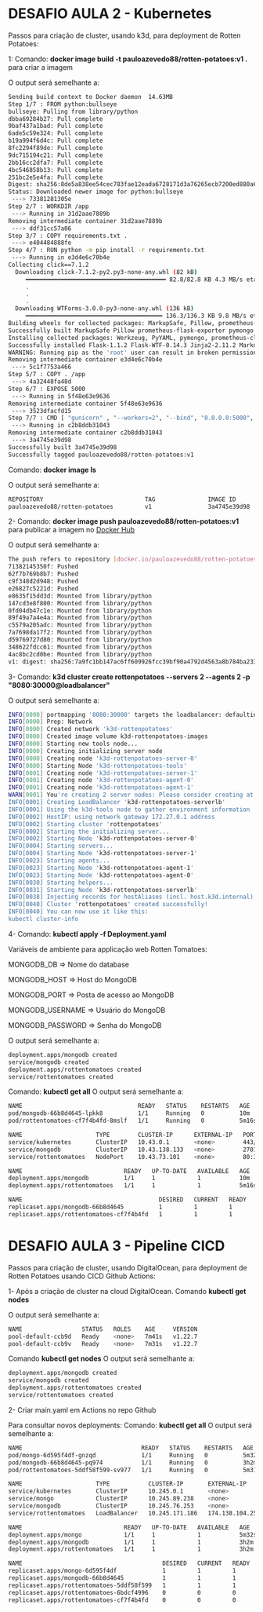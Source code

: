 <h1> DESAFIO AULA 2 - Kubernetes </h1>

<p></p>
Passos para criação de cluster, usando k3d, para deployment de  Rotten Potatoes:
<p></p>

1: Comando: <b>docker image build -t pauloazevedo88/rotten-potatoes:v1 .</b> para criar a imagem

O output será semelhante a:
```bash
Sending build context to Docker daemon  14.63MB
Step 1/7 : FROM python:bullseye
bullseye: Pulling from library/python
dbba69284b27: Pull complete
9baf437a1bad: Pull complete
6ade5c59e324: Pull complete
b19a994f6d4c: Pull complete
8fc2294f89de: Pull complete
9dc715194c21: Pull complete
2bb16cc2dfa7: Pull complete
4bc546858b13: Pull complete
251bc2e5e4fa: Pull complete
Digest: sha256:8de5a838ee54cec783fae12eada6728171d3a76265ecb7200ed880a6519d6cba
Status: Downloaded newer image for python:bullseye
 ---> 73381281305e
Step 2/7 : WORKDIR /app
 ---> Running in 31d2aae7889b
Removing intermediate container 31d2aae7889b
 ---> ddf31cc57a06
Step 3/7 : COPY requirements.txt .
 ---> e404484888fe
Step 4/7 : RUN python -m pip install -r requirements.txt
 ---> Running in e3d4e6c70b4e
Collecting click==7.1.2
  Downloading click-7.1.2-py2.py3-none-any.whl (82 kB)
     ━━━━━━━━━━━━━━━━━━━━━━━━━━━━━━━━━━━━━━━━ 82.8/82.8 KB 4.3 MB/s eta 0:00:00
     .
     .
     .
  Downloading WTForms-3.0.0-py3-none-any.whl (136 kB)
     ━━━━━━━━━━━━━━━━━━━━━━━━━━━━━━━━━━━━━━━ 136.3/136.3 KB 9.8 MB/s eta 0:00:00
Building wheels for collected packages: MarkupSafe, Pillow, prometheus-flask-exporter, pymongo, PyYAML
Successfully built MarkupSafe Pillow prometheus-flask-exporter pymongo PyYAML
Installing collected packages: Werkzeug, PyYAML, pymongo, prometheus-client, Pillow, MarkupSafe, itsdangerous, idna, gunicorn, dnspython, click, WTForms, mongoengine, Jinja2, flask-prometheus-metrics, email-validator, Flask, prometheus-flask-exporter, Flask-WTF, flask-mongoengine
Successfully installed Flask-1.1.2 Flask-WTF-0.14.3 Jinja2-2.11.2 MarkupSafe-1.1.1 Pillow-8.2.0 PyYAML-5.3.1 WTForms-2.3.3 Werkzeug-1.0.1 click-7.1.2 dnspython-2.1.0 email-validator-1.1.2 flask-mongoengine-1.0.0 flask-prometheus-metrics-1.0.0 gunicorn-20.0.4 idna-3.1 itsdangerous-1.1.0 mongoengine-0.23.1 prometheus-client-0.10.1 prometheus-flask-exporter-0.18.2 pymongo-3.11.4
WARNING: Running pip as the 'root' user can result in broken permissions and conflicting behaviour with the system package manager. It is recommended to use a virtual environment instead: https://pip.pypa.io/warnings/venv
Removing intermediate container e3d4e6c70b4e
 ---> 5c1f7753a466
Step 5/7 : COPY . /app
 ---> 4a32448fa48d
Step 6/7 : EXPOSE 5000
 ---> Running in 5f48e63e9636
Removing intermediate container 5f48e63e9636
 ---> 3523dfacfd15
Step 7/7 : CMD [ "gunicorn" , "--workers=2", "--bind", "0.0.0.0:5000", "-c", "config.py", "app:app"]
 ---> Running in c2b8ddb31043
Removing intermediate container c2b8ddb31043
 ---> 3a4745e39d98
Successfully built 3a4745e39d98
Successfully tagged pauloazevedo88/rotten-potatoes:v1
```

Comando: <b>docker image ls</b> 

O output será semelhante a:
```bash
REPOSITORY                             TAG               IMAGE ID       CREATED          SIZE
pauloazevedo88/rotten-potatoes         v1                3a4745e39d98   13 seconds ago   1.01GB
```

2- Comando: <b>docker image push pauloazevedo88/rotten-potatoes:v1</b> para publicar a imagem no <a href="https://hub.docker.com/">Docker Hub</a>

O output será semelhante a:
```bash
The push refers to repository [docker.io/pauloazevedo88/rotten-potatoes]
71382145350f: Pushed
62f7b769b8b7: Pushed
c9f348d2d948: Pushed
e26827c5221d: Pushed
e8635f15dd3d: Mounted from library/python
147cd3e8f800: Mounted from library/python
0fd04db47c1e: Mounted from library/python
89f49a7a4e4a: Mounted from library/python
c5579a205adc: Mounted from library/python
7a7698da17f2: Mounted from library/python
d59769727d80: Mounted from library/python
348622fdcc61: Mounted from library/python
4ac8bc2cd0be: Mounted from library/python
v1: digest: sha256:7a9fc1bb147ac6ff609926fcc39bf90a4792d4563a8b784ba23383a1860ab090 size: 3056
```

3- Comando: <b>k3d cluster create rottenpotatoes --servers 2 --agents 2 -p "8080:30000@loadbalancer"</b>

O output será semelhante a:
```bash
INFO[0000] portmapping '8080:30000' targets the loadbalancer: defaulting to [servers:*:proxy agents:*:proxy]
INFO[0000] Prep: Network
INFO[0000] Created network 'k3d-rottenpotatoes'
INFO[0000] Created image volume k3d-rottenpotatoes-images
INFO[0000] Starting new tools node...
INFO[0000] Creating initializing server node
INFO[0000] Creating node 'k3d-rottenpotatoes-server-0'
INFO[0000] Starting Node 'k3d-rottenpotatoes-tools'
INFO[0001] Creating node 'k3d-rottenpotatoes-server-1'
INFO[0001] Creating node 'k3d-rottenpotatoes-agent-0'
INFO[0001] Creating node 'k3d-rottenpotatoes-agent-1'
WARN[0001] You're creating 2 server nodes: Please consider creating at least 3 to achieve etcd quorum & fault tolerance
INFO[0001] Creating LoadBalancer 'k3d-rottenpotatoes-serverlb'
INFO[0001] Using the k3d-tools node to gather environment information
INFO[0002] HostIP: using network gateway 172.27.0.1 address
INFO[0002] Starting cluster 'rottenpotatoes'
INFO[0002] Starting the initializing server...
INFO[0002] Starting Node 'k3d-rottenpotatoes-server-0'
INFO[0004] Starting servers...
INFO[0004] Starting Node 'k3d-rottenpotatoes-server-1'
INFO[0023] Starting agents...
INFO[0023] Starting Node 'k3d-rottenpotatoes-agent-1'
INFO[0023] Starting Node 'k3d-rottenpotatoes-agent-0'
INFO[0030] Starting helpers...
INFO[0031] Starting Node 'k3d-rottenpotatoes-serverlb'
INFO[0038] Injecting records for hostAliases (incl. host.k3d.internal) and for 5 network members into CoreDNS configmap...
INFO[0040] Cluster 'rottenpotatoes' created successfully!
INFO[0040] You can now use it like this:
kubectl cluster-info
```

4- Comando: <b>kubectl apply -f Deployment.yaml</b>

Variáveis de ambiente para applicação web Rotten Tomatoes:

<p>MONGODB_DB => Nome do database</p>
<p>MONGODB_HOST => Host do MongoDB</p>
<p>MONGODB_PORT => Posta de acesso ao MongoDB</p>
<p>MONGODB_USERNAME => Usuário do MongoDB</p>
<p>MONGODB_PASSWORD => Senha do MongoDB</p>

O output será semelhante a:
```bash
deployment.apps/mongodb created
service/mongodb created
deployment.apps/rottentomatoes created
service/rottentomatoes created
```
Comando: <b>kubectl get all</b>
O output será semelhante a:
```bash
NAME                                 READY   STATUS    RESTARTS   AGE
pod/mongodb-66b8d4645-lpkk8          1/1     Running   0          10m
pod/rottentomatoes-cf7f4b4fd-8mslf   1/1     Running   0          5m16s

NAME                     TYPE        CLUSTER-IP      EXTERNAL-IP   PORT(S)        AGE
service/kubernetes       ClusterIP   10.43.0.1       <none>        443/TCP        10m
service/mongodb          ClusterIP   10.43.138.133   <none>        27017/TCP      10m
service/rottentomatoes   NodePort    10.43.73.101    <none>        80:30000/TCP   4m44s

NAME                             READY   UP-TO-DATE   AVAILABLE   AGE
deployment.apps/mongodb          1/1     1            1           10m
deployment.apps/rottentomatoes   1/1     1            1           5m16s

NAME                                       DESIRED   CURRENT   READY   AGE
replicaset.apps/mongodb-66b8d4645          1         1         1       10m
replicaset.apps/rottentomatoes-cf7f4b4fd   1         1         1       5m16s
```

<h1> DESAFIO AULA 3 - Pipeline CICD </h1>

<p></p>
Passos para criação de cluster, usando DigitalOcean, para deployment de Rotten Potatoes usando CICD Github Actions:
<p></p>

1- Após a criação de cluster na cloud DigitalOcean. Comando <b>kubectl get nodes</b>

O output será semelhante a:
```bash
NAME                 STATUS   ROLES    AGE     VERSION
pool-default-ccb9d   Ready    <none>   7m41s   v1.22.7
pool-default-ccb9v   Ready    <none>   7m31s   v1.22.7
```

Comando <b>kubectl get nodes</b>
O output será semelhante a:
```bash
deployment.apps/mongodb created
service/mongodb created
deployment.apps/rottentomatoes created
service/rottentomatoes created
```

2- Criar main.yaml em Actions no repo Github

Para consultar novos deployments: Comando: <b>kubectl get all</b>
O output será semelhante a:
```bash
NAME                                  READY   STATUS    RESTARTS   AGE
pod/mongo-6d595f4df-gnzqd             1/1     Running   0          5m32s
pod/mongodb-66b8d4645-pq974           1/1     Running   0          3h2m
pod/rottentomatoes-5ddf58f599-sv977   1/1     Running   0          5m31s

NAME                     TYPE           CLUSTER-IP       EXTERNAL-IP       PORT(S)        AGE
service/kubernetes       ClusterIP      10.245.0.1       <none>            443/TCP        3h42m
service/mongo            ClusterIP      10.245.89.238    <none>            27017/TCP      5m31s
service/mongodb          ClusterIP      10.245.76.253    <none>            27017/TCP      3h2m
service/rottentomatoes   LoadBalancer   10.245.171.186   174.138.104.251   80:30000/TCP   3h2m

NAME                             READY   UP-TO-DATE   AVAILABLE   AGE
deployment.apps/mongo            1/1     1            1           5m32s
deployment.apps/mongodb          1/1     1            1           3h2m
deployment.apps/rottentomatoes   1/1     1            1           3h2m

NAME                                        DESIRED   CURRENT   READY   AGE
replicaset.apps/mongo-6d595f4df             1         1         1       5m32s
replicaset.apps/mongodb-66b8d4645           1         1         1       3h2m
replicaset.apps/rottentomatoes-5ddf58f599   1         1         1       5m31s
replicaset.apps/rottentomatoes-6bdcf4996    0         0         0       11m
replicaset.apps/rottentomatoes-cf7f4b4fd    0         0         0       3h2m
```